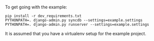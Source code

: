 To get going with the example:

```
pip install -r dev_requirements.txt
PYTHONPATH=. django-admin.py syncdb --settings=example.settings
PYTHONPATH=. django-admin.py runserver --settings=example.settings
```

It is assumed that you have a virtualenv setup for the example project.